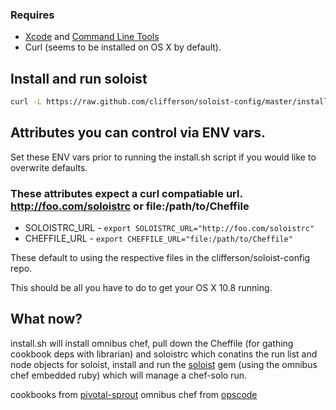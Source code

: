 
### Requires 
 * [Xcode](https://developer.apple.com/xcode/) and [Command Line Tools](http://docwiki.embarcadero.com/RADStudio/XE4/en/Installing_the_Xcode_Command_Line_Tools_on_a_Mac)
 * Curl (seems to be installed on OS X by default).

## Install and run soloist 

```bash
curl -L https://raw.github.com/clifferson/soloist-config/master/install.sh | sh
```
## Attributes you can control via ENV vars.

Set these ENV vars prior to running the install.sh script if you would like to overwrite defaults.

### These attributes expect a curl compatiable url. http://foo.com/soloistrc or file:/path/to/Cheffile

* SOLOISTRC_URL - `export SOLOISTRC_URL="http://foo.com/soloistrc"`
* CHEFFILE_URL - `export CHEFFILE_URL="file:/path/to/Cheffile"`

These default to using the respective files in the clifferson/soloist-config repo.

This should be all you have to do to get your OS X 10.8 running.

## What now?
install.sh will install omnibus chef, pull down the Cheffile (for gathing cookbook deps with librarian) and soloistrc which conatins the run list and node objects for soloist,
install and run the [soloist](https://github.com/mkocher/soloist) gem (using the omnibus chef embedded ruby) which will manage a chef-solo run.

cookbooks from [pivotal-sprout](https://github.com/pivotal-sprout/sprout)
omnibus chef from [opscode](http://www.opscode.com/chef/install/)
